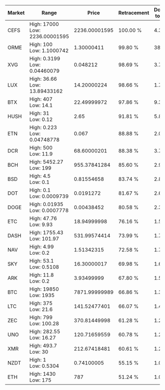 | Market | Range | Price| Retracement | Doubles to 50% |
| --- | --- | --- | --- | --- |
| CEFS | High: 17000<br />Low: 2236.00001595 | 2236.00001595 | 100.00 % | 4.30 |
| ORME | High: 100<br />Low: 1.1000742 | 1.30000411 | 99.80 % | 38.88 |
| XVG | High: 0.3199<br />Low: 0.04460079 | 0.048212 | 98.69 % | 3.78 |
| LUX | High: 36.66<br />Low: 13.89433162 | 14.20000224 | 98.66 % | 1.78 |
| BTX | High: 407<br />Low: 14.1 | 22.49999972 | 97.86 % | 9.36 |
| HUSH | High: 31<br />Low: 0.12 | 2.65 | 91.81 % | 5.87 |
| ETN | High: 0.223<br />Low: 0.04748778 | 0.067 | 88.88 % | 2.02 |
| DCR | High: 500<br />Low: 11.9 | 68.60000201 | 88.38 % | 3.73 |
| BCH | High: 5452.27<br />Low: 199 | 955.37841284 | 85.60 % | 2.96 |
| BSD | High: 4.5<br />Low: 0.1 | 0.81554658 | 83.74 % | 2.82 |
| DOT | High: 0.1<br />Low: 0.0009739 | 0.0191272 | 81.67 % | 2.64 |
| DOGE | High: 0.01935<br />Low: 0.0007778 | 0.00438452 | 80.58 % | 2.30 |
| ETC | High: 47.76<br />Low: 9.93 | 18.94999998 | 76.16 % | 1.52 |
| DASH | High: 1755.43<br />Low: 101.97 | 531.99574414 | 73.99 % | 1.75 |
| NAV | High: 4.99<br />Low: 0.2 | 1.51342315 | 72.58 % | 1.71 |
| SKY | High: 53.1<br />Low: 0.5108 | 16.30000017 | 69.98 % | 1.64 |
| ARK | High: 11.8<br />Low: 0.2 | 3.93499999 | 67.80 % | 1.52 |
| BTC | High: 19850<br />Low: 1935 | 7871.99999989 | 66.86 % | 1.38 |
| LTC | High: 375<br />Low: 21.6 | 141.52477401 | 66.07 % | 1.40 |
| ZEC | High: 799<br />Low: 100.28 | 370.81449998 | 61.28 % | 1.21 |
| UNO | High: 282.55<br />Low: 16.27 | 120.71659559 | 60.78 % | 1.24 |
| XMR | High: 493.7<br />Low: 30 | 212.67418481 | 60.61 % | 1.23 |
| NZDT | High: 1<br />Low: 0.5304 | 0.74100005 | 55.15 % | 1.03 |
| ETH | High: 1430<br />Low: 175 | 787 | 51.24 % | 1.02 |
